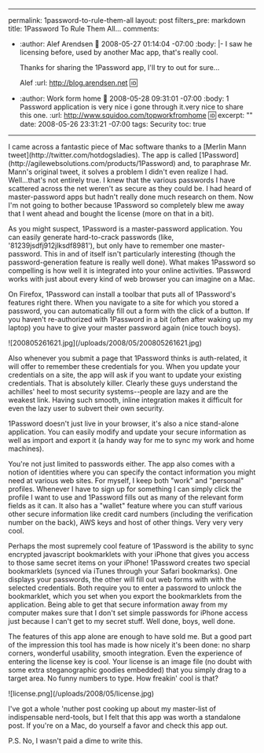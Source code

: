 ----- 
permalink: 1password-to-rule-them-all
layout: post
filters_pre: markdown
title: 1Password To Rule Them All...
comments: 
- :author: Alef Arendsen
  :date: 2008-05-27 01:14:04 -07:00
  :body: |-
    I saw he licensing before, used by another Mac app, that's really cool.
    
    Thanks for sharing the 1Password app, I'll try to out for sure...
    
    Alef
  :url: http://blog.arendsen.net
  :id: 
- :author: Work form home
  :date: 2008-05-28 09:31:01 -07:00
  :body: 1 Password application is very nice i gone through it.very nice to share this one.
  :url: http://www.squidoo.com/topworkfromhome
  :id: 
excerpt: ""
date: 2008-05-26 23:31:21 -07:00
tags: Security
toc: true
-----
<p>I came across a fantastic piece of Mac software thanks to a [Merlin Mann tweet](http://twitter.com/hotdogsladies). The app is called [1Password](http://agilewebsolutions.com/products/1Password) and, to paraphrase Mr. Mann's original tweet, it solves a problem I didn't even realize I had. Well...that's not entirely true. I knew that the various passwords I have scattered across the net weren't as secure as they could be. I had heard of master-password apps but hadn't really done much research on them. Now I'm not going to bother because 1Password so completely blew me away that I went ahead and bought the license (more on that in a bit).

<p>As you might suspect, 1Password is a master-password application. You can easily generate hard-to-crack passwords (like, '81239jsdfj912jlksdf8981'), but only have to remember one master-password. This in and of itself isn't particularly interesting (though the password-generation feature is really well done). What makes 1Password so compelling is how well it is integrated into your online activities. 1Password works with just about every kind of web browser you can imagine on a Mac.

<p>On Firefox, 1Password can install a toolbar that puts all of 1Password's features right there. When you navigate to a site for which you stored a password, you can automatically fill out a form with the click of a button. If you haven't re-authorized with 1Password in a bit (often after waking up my laptop) you have to give your master password again (nice touch boys).

<p>![200805261621.jpg](/uploads/2008/05/200805261621.jpg)

<p>Also whenever you submit a page that 1Password thinks is auth-related, it will offer to remember these credentials for you. When you update your credentials on a site, the app will ask if you want to update your existing credentials. That is absolutely killer. Clearly these guys understand the achilles' heel to most security systems--people are lazy and are the weakest link. Having such smooth, inline integration makes it difficult for even the lazy user to subvert their own security.

<p>1Password doesn't just live in your browser, it's also a nice stand-alone application. You can easily modify and update your secure information as well as import and export it (a handy way for me to sync my work and home machines).

<p>You're not just limited to passwords either. The app also comes with a notion of identities where you can specify the contact information you might need at various web sites. For myself, I keep both "work" and "personal" profiles. Whenever I have to sign up for something I can simply click the profile I want to use and 1Password fills out as many of the relevant form fields as it can. It also has a "wallet" feature where you can stuff various other secure information like credit card numbers (including the verification number on the back), AWS keys and host of other things. Very very very cool.

<p>Perhaps the most supremely cool feature of 1Password is the ability to sync encrypted javascript bookmarklets with your iPhone that gives you access to those same secret items on your iPhone! 1Password creates two special bookmarklets (synced via iTunes through your Safari bookmarks). One displays your passwords, the other will fill out web forms with with the selected credentials. Both require you to enter a password to unlock the bookmarklet, which you set when you export the bookmarklets from the application. Being able to get that secure information away from my computer makes sure that I don't set simple passwords for iPhone access just because I can't get to my secret stuff. Well done, boys, well done.

<p>The features of this app alone are enough to have sold me. But a good part of the impression this tool has made is how nicely it's been done: no sharp corners, wonderful usability, smooth integration. Even the experience of entering the license key is cool. Your license is an image file (no doubt with some extra steganographic goodies embedded) that you simply drag to a target area. No funny numbers to type. How freakin' cool is that?

<p>![license.png](/uploads/2008/05/license.jpg)

I've got a whole 'nuther post cooking up about my master-list of indispensable nerd-tools, but I felt that this app was worth a standalone post. If you're on a Mac, do yourself a favor and check this app out.

P.S. No, I wasn't paid a dime to write this.


